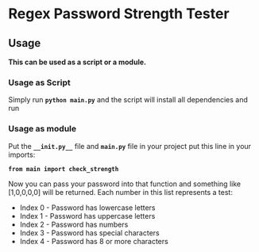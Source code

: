 # Regex Password Strength Tester

## Usage
__This can be used as a script or a module.__

### Usage as Script
Simply run __`python main.py`__ and the script will install all dependencies and run

### Usage as module
Put the __`__init.py__`__ file and __`main.py`__ file in your project put this line in your imports:

__`from main import check_strength`__

Now you can pass your password into that function and something like [1,0,0,0,0] will be returned.
Each number in this list represents a test:
* Index 0 - Password has lowercase letters
* Index 1 - Password has uppercase letters
* Index 2 - Password has numbers
* Index 3 - Password has special characters
* Index 4 - Password has 8 or more characters
